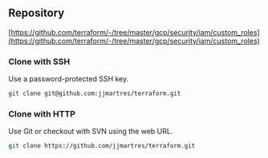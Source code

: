 ## Repository

[https://github.com/terraform/-/tree/master/gcp/security/iam/custom_roles](https://github.com/terraform/-/tree/master/gcp/security/iam/custom_roles)

### Clone with SSH
Use a password-protected SSH key.
```bash
git clone git@github.com:jjmartres/terraform.git
```

###  Clone with HTTP
Use Git or checkout with SVN using the web URL.
```bash
git clone https://github.com/jjmartres/terraform.git
```